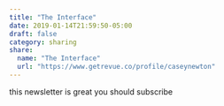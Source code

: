 ```yaml
---
title: "The Interface"
date: 2019-01-14T21:59:50-05:00
draft: false
category: sharing
share:
  name: "The Interface"
  url: "https://www.getrevue.co/profile/caseynewton"
---
```


this newsletter is great you should subscribe
